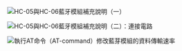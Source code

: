 ![HC-05與HC-06藍牙模組補充說明（一）](https://swf.com.tw/?p=693)

![HC-05與HC-06藍牙模組補充說明（二）：連接電路](https://swf.com.tw/?p=705)

![執行AT命令（AT-command）修改藍芽模組的資料傳輸速率](https://swf.com.tw/?p=693)
